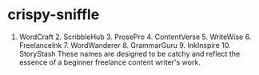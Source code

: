 # crispy-sniffle
1. WordCraft 2. ScribbleHub 3. ProsePro 4. ContentVerse 5. WriteWise 6. FreelanceInk 7. WordWanderer 8. GrammarGuru 9. InkInspire 10. StoryStash  These names are designed to be catchy and reflect the essence of a beginner freelance content writer's work.
